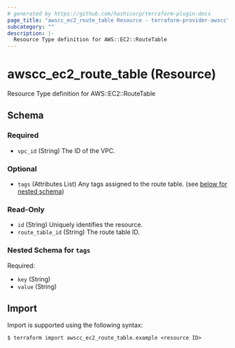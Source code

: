 ```yaml
---
# generated by https://github.com/hashicorp/terraform-plugin-docs
page_title: "awscc_ec2_route_table Resource - terraform-provider-awscc"
subcategory: ""
description: |-
  Resource Type definition for AWS::EC2::RouteTable
---
```


# awscc_ec2_route_table (Resource)

Resource Type definition for AWS::EC2::RouteTable



<!-- schema generated by tfplugindocs -->
## Schema

### Required

- `vpc_id` (String) The ID of the VPC.

### Optional

- `tags` (Attributes List) Any tags assigned to the route table. (see [below for nested schema](#nestedatt--tags))

### Read-Only

- `id` (String) Uniquely identifies the resource.
- `route_table_id` (String) The route table ID.

<a id="nestedatt--tags"></a>
### Nested Schema for `tags`

Required:

- `key` (String)
- `value` (String)

## Import

Import is supported using the following syntax:

```shell
$ terraform import awscc_ec2_route_table.example <resource ID>
```
